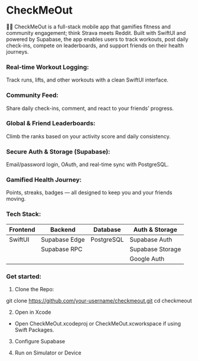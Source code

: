 # CheckMeOut

🏋️‍♀️ CheckMeOut is a full-stack mobile app that gamifies fitness and community engagement; think Strava meets Reddit. Built with SwiftUI and powered by Supabase, the app enables users to track workouts, post daily check-ins, compete on leaderboards, and support friends on their health journeys.

### Real-time Workout Logging:
Track runs, lifts, and other workouts with a clean SwiftUI interface.

### Community Feed:
Share daily check-ins, comment, and react to your friends’ progress.

### Global & Friend Leaderboards:
Climb the ranks based on your activity score and daily consistency.

### Secure Auth & Storage (Supabase):
Email/password login, OAuth, and real-time sync with PostgreSQL.

### Gamified Health Journey:
Points, streaks, badges — all designed to keep you and your friends moving.

### Tech Stack: 
| Frontend | Backend       | Database   | Auth & Storage   |
| -------- | ------------- | ---------- | ---------------- |
| SwiftUI  | Supabase Edge | PostgreSQL | Supabase Auth    |
|          | Supabase RPC  |    | Supabase Storage |
|          |   |    | Google Auth |


### Get started:

1. Clone the Repo:

git clone https://github.com/your-username/checkmeout.git
cd checkmeout


2. Open in Xcode
- Open CheckMeOut.xcodeproj or CheckMeOut.xcworkspace if using Swift Packages.

3. Configure Supabase

4. Run on Simulator or Device
